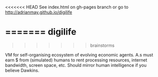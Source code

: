 <<<<<<< HEAD
See index.html on gh-pages branch or go to http://adrianmay.github.io/digilife


=======
digilife
========
>>>>>>> brainstorms

VM for self-organising ecosystem of evolving economic agents. A.s must earn $ from (simulated) humans to rent processing resources, internet bandwidth, screen space, etc. Should mirror human intelligence if you believe Dawkins.
